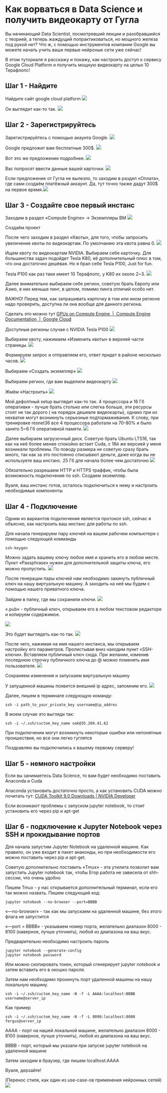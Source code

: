 # Как ворваться в Data Science и получить видеокарту от Гугла

Вы начинающий Data Scientist, посмотревший лекции и разобравшийся с теорией, а теперь жаждущий попрактиковаться, но мощного железа под рукой нет?
Что ж, с помощью инструментов компании Google вы можете начать учить ваши первые нейроные сети уже сейчас!

В этом туториале  я расскажу и покажу, как настроить доступ к сервису Google Cloud Platform и получить мощную видеокарту на целых 10 Терафлопс!


## Шаг 1 - Найдите
Найдите сайт google cloud platform
![](tut/%D0%A1%D0%BD%D0%B8%D0%BC%D0%BE%D0%BA%20%D1%8D%D0%BA%D1%80%D0%B0%D0%BD%D0%B0%202018-11-01%20%D0%B2%2014.15.13.png)


Он выглядит как-то так.
![](tut/%D0%A1%D0%BD%D0%B8%D0%BC%D0%BE%D0%BA%20%D1%8D%D0%BA%D1%80%D0%B0%D0%BD%D0%B0%202018-11-01%20%D0%B2%2014.15.57.png)

## Шаг 2 - Зарегистрируйтесь
Зарегистрируйтесь с помощью акаунта Google.
![](tut/%D0%A1%D0%BD%D0%B8%D0%BC%D0%BE%D0%BA%20%D1%8D%D0%BA%D1%80%D0%B0%D0%BD%D0%B0%202018-11-01%20%D0%B2%2014.17.00.png)


Google предложит вам бесплатные 300$.
![](tut/%D0%A1%D0%BD%D0%B8%D0%BC%D0%BE%D0%BA%20%D1%8D%D0%BA%D1%80%D0%B0%D0%BD%D0%B0%202018-11-01%20%D0%B2%2014.18.44.png)

Вот это же предложение подробнее.
![](tut/%D0%A1%D0%BD%D0%B8%D0%BC%D0%BE%D0%BA%20%D1%8D%D0%BA%D1%80%D0%B0%D0%BD%D0%B0%202018-11-01%20%D0%B2%2014.21.20.png)

Вас попросят ввести данные вашей карточки.
![](tut/%D0%A1%D0%BD%D0%B8%D0%BC%D0%BE%D0%BA%20%D1%8D%D0%BA%D1%80%D0%B0%D0%BD%D0%B0%202018-11-01%20%D0%B2%2014.22.34.png)





Если предложение от Гугла не вылезло, то заходим в раздел «Оплата», где сами создаём платёжный аккаунт. Да, тут точно также дадут 300$ на первое время.![](tut/%D0%A1%D0%BD%D0%B8%D0%BC%D0%BE%D0%BA%20%D1%8D%D0%BA%D1%80%D0%B0%D0%BD%D0%B0%202018-11-01%20%D0%B2%2014.23.38.png)



## Шаг 3 - Создайте свое первый инстанс
Заходим в раздел «Compute Engine» -> Экземпляры ВМ
![](tut/%D0%A1%D0%BD%D0%B8%D0%BC%D0%BE%D0%BA%20%D1%8D%D0%BA%D1%80%D0%B0%D0%BD%D0%B0%202018-11-01%20%D0%B2%2014.26.13.png)


Создаём проект

После чего заходим в раздел «Квоты», для того, чтобы запросить увеличение квоты по видеокартам. По умолчанию эта квота равна 0.
![](tut/%D0%A1%D0%BD%D0%B8%D0%BC%D0%BE%D0%BA%20%D1%8D%D0%BA%D1%80%D0%B0%D0%BD%D0%B0%202018-11-01%20%D0%B2%2014.56.17.png)



Ищем квоту по видеокартам NVIDIA. Выбираем себе карточку. Для большинства задач подойдет Tesla K80, её дополнительный плюс в том, что она достаточно дешёвая.
Но я брал себе Tesla P100, Just for fun.

Tesla P100 как раз таки имеет 10 Терафлопс, у K80 их около 2~3.
![](tut/%D0%A1%D0%BD%D0%B8%D0%BC%D0%BE%D0%BA%20%D1%8D%D0%BA%D1%80%D0%B0%D0%BD%D0%B0%202018-11-01%20%D0%B2%2015.03.10.png)


Далее внимательно выбираем себе регион, советую брать Европу или Азию, в них меньше пинг, в целом, помимо пинга  отличий особо нет.

ВАЖНО! Перед тем, как запрашивать карточку в том или ином регионе надо проверить, доступна ли она вообще для данного региона. 

Сделать это можно тут
[GPUs on Compute Engine  |  Compute Engine Documentation       |  Google Cloud](https://cloud.google.com/compute/docs/gpus/)

Доступные регионы случае с NVIDIA Tesla P100 
![](tut/%D0%A1%D0%BD%D0%B8%D0%BC%D0%BE%D0%BA%20%D1%8D%D0%BA%D1%80%D0%B0%D0%BD%D0%B0%202018-11-01%20%D0%B2%2022.22.11.png)

Выбираем квоту, нажимаем «Изменить квоты» в верхней части страницы.
![](tut/%D0%A1%D0%BD%D0%B8%D0%BC%D0%BE%D0%BA%20%D1%8D%D0%BA%D1%80%D0%B0%D0%BD%D0%B0%202018-11-01%20%D0%B2%2015.07.05.png)

Формируем запрос и отправляем его, ответ придет в районе несколько часов.
![](tut/%D0%A1%D0%BD%D0%B8%D0%BC%D0%BE%D0%BA%20%D1%8D%D0%BA%D1%80%D0%B0%D0%BD%D0%B0%202018-11-01%20%D0%B2%2015.09.33.png)

Выбираем «Создать экземпляр»
![](tut/%D0%A1%D0%BD%D0%B8%D0%BC%D0%BE%D0%BA%20%D1%8D%D0%BA%D1%80%D0%B0%D0%BD%D0%B0%202018-11-01%20%D0%B2%2015.05.05.png)

Выбираем регион, где вам выделили видеокарту
![](tut/%D0%A1%D0%BD%D0%B8%D0%BC%D0%BE%D0%BA%20%D1%8D%D0%BA%D1%80%D0%B0%D0%BD%D0%B0%202018-11-01%20%D0%B2%2015.05.38.png)


Жмём «Настроить»
![](tut/%D0%A1%D0%BD%D0%B8%D0%BC%D0%BE%D0%BA%20%D1%8D%D0%BA%D1%80%D0%B0%D0%BD%D0%B0%202018-11-01%20%D0%B2%2015.12.25.png)


Мой дефолтный setup выглядит как-то так. 4 процессора и 16 Гб оперативки - лучше брать столько или слегка больше, эти ресурсы стоят не так дорого ( на порядок дешевле видеокарты), однако при их нехватке могут возникнуть серьезные подтормаживания. К слову, при тренировке resnet36 все 4 процессора работали на 70-80% и было занято 5~6 Гб оперативной памяти.
![](tut/%D0%A1%D0%BD%D0%B8%D0%BC%D0%BE%D0%BA%20%D1%8D%D0%BA%D1%80%D0%B0%D0%BD%D0%B0%202018-11-01%20%D0%B2%2015.13.28.png)



Далее выбираем загрузочный диск. Советую брать Ubuntu LTS16, так как на неё более менее спокойно встает Cuda, с 18й же версией у меня возникали проблемы.
По поводу размера не советую сразу брать много, так как за это постоянно списывают деньги, даже когда вы не используете ваш инстанс.
25 Гб для начала более чем достаточно 
![](tut/%D0%A1%D0%BD%D0%B8%D0%BC%D0%BE%D0%BA%20%D1%8D%D0%BA%D1%80%D0%B0%D0%BD%D0%B0%202018-11-01%20%D0%B2%2015.18.26.png)


Обязательно разрешаем HTTP и HTTPS траффик, чтобы была возможность подключения по ssh.  Создаем экземпляр.

Вуаля, ваш инстанс готов, осталось подключиться к нему и настроить необходимые компоненты


## Шаг 4 - Подключение
Одним из вариантов подключения является протокол ssh, сейчас я объясню, как настроить ваш инстанс для работы по ssh.

Для начала генерируем пару ключей на вашем рабочем компьютере с помощью следующей комманды
``` 
ssh-keygen
```

Можно задать вашему ключу любое имя и хранить его в любом месте. Пункт «Passphrase» нужен для дополнительной защиты ключа, его можно пропустить.
![](tut/%D0%A1%D0%BD%D0%B8%D0%BC%D0%BE%D0%BA%20%D1%8D%D0%BA%D1%80%D0%B0%D0%BD%D0%B0%202018-11-01%20%D0%B2%2018.12.27.png)

После генерации пары ключей нам необходимо закинуть публичный ключ на нашу виртуальную машину. А заходить на неё мы будем с помощью нашего приватного ключа.

Зайдем в папку, где мы сохранили ключи.
![](tut/%D0%A1%D0%BD%D0%B8%D0%BC%D0%BE%D0%BA%20%D1%8D%D0%BA%D1%80%D0%B0%D0%BD%D0%B0%202018-11-01%20%D0%B2%2018.14.33.png)


«.pub» - публичный ключ, открываем его в любом текстовом редакторе и копируем содержимое.

![](tut/%D0%A1%D0%BD%D0%B8%D0%BC%D0%BE%D0%BA%20%D1%8D%D0%BA%D1%80%D0%B0%D0%BD%D0%B0%202018-11-01%20%D0%B2%2018.15.57.png)

Это будет выглядеть как-то так.
![](tut/%D0%A1%D0%BD%D0%B8%D0%BC%D0%BE%D0%BA%20%D1%8D%D0%BA%D1%80%D0%B0%D0%BD%D0%B0%202018-11-01%20%D0%B2%2018.17.19.png)


После чего, нажимая на имя нашего инстанса, мы открываем настройку его параметров.
Пролистывая вниз находим пункт «SSH-ключи». 
Вставляем публичный ключ сюда. При желании, изменив последнюю строчку публичного ключа до @ можно поменять имя пользователя.
![](tut/%D0%A1%D0%BD%D0%B8%D0%BC%D0%BE%D0%BA%20%D1%8D%D0%BA%D1%80%D0%B0%D0%BD%D0%B0%202018-11-01%20%D0%B2%2018.19.35.png)

Сохраняем изменения и запускаем виртуальную машину

У запущенной машины появится внешний ip адрес, запомним его.
![](tut/%D0%A1%D0%BD%D0%B8%D0%BC%D0%BE%D0%BA%20%D1%8D%D0%BA%D1%80%D0%B0%D0%BD%D0%B0%202018-11-01%20%D0%B2%2018.22.22.png)


Далее, пишем в терминале следующую команду:
``` 
ssh -i path_to_your_private_key username@ip_addres
```

В моем случае это выгляди так:
``` 
ssh -i ~/.ssh/cuctom_key_name oak@35.204.41.62
```

При подключении могут возникнуть некоторые ошибки или непонятные проишествия, но все они легко гуглятся

Поздравляю вы подключились к вашему первому серверу!


## Шаг 5 - немного настройки

Если вы занимаетесь Data Science, то вам будет необходимо поставить Anaconda и Cuda

Anaconda установить достаточно просто, а как установить CUDA можно почитать тут: 
[CUDA Toolkit 9.0 Downloads | NVIDIA Developer](https://developer.nvidia.com/cuda-90-download-archive?target_os=Linux&target_arch=x86_64&target_distro=Ubuntu&target_version=1604&target_type=debnetwork)

Если возникают проблемы с запуском jupyter notebook, то стоит установить его через pip и apt-get


## Шаг 6 - подключение к Jupyter  Notebook  через SSH и прокидывание портов

Для начала запустим Jupyter Notebook на удаленной машине. Как правило, он уже входит в пакет анаконды, но при необходимости его можно поставить через pip и apt-get.

Советую дополнительно поставить «Tmux» - эта утилита позволит вам запустить Jupyter notebook так, чтобы Егор работа не зависела от shh-сессии, что очень удобно


Пишем  Tmux -  у нас открывается дополнительный терминал, если его так можно назвать.
Пишем следующий код:
``` 
jupyter notebook --no-browser --port=BBBB
```

«—no-browser» - так как мы запускаем на удаленной машине, без этого флага не запустится

«—port = BBBB» - указываем номер порта, желательно диапазон 8000 - 8100 (наверное, лучше уточнить), любой из диапазона на ваш вкус.


Предварительно необходимо настроить пароль
``` 
jupyter notebook --generate-config
jupyter notebook password
```

Или можно скопировать токен, который сгенерирует jupyter notebook и затем вставить его в окошко пароля.


Затем нам необходимо прокинуть порт удаленной машины на нашу локальную машину.

``` 
ssh -i ~/.ssh/cuctom_key_name -N -f -L AAAA:localhost:BBBB username@server_ip
```
Как пример
``` 
ssh -i ~/.ssh/cuctom_key_name -N -f -L 8090:localhost:8080 fergus@server_ip
```

AAAA - порт на нашей локальной машине, желательно диапазон 8000 - 8100 (наверное, лучше уточнить), любой из диапазона на ваш вкус.

BBBB - порт, который мы указали при запуске jupyter notebook на удаленной машине

Затем заходим в браузер, где пишем localhost:AAAA

Вуаля, дерзайте!

(Перенос стиля, как один из use-case-ов применения нейронных сетей)
![](tut/starry_johannesburg.jpg)